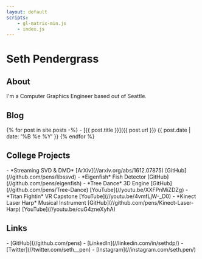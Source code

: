 ```yaml
---
layout: default
scripts:
    - gl-matrix-min.js
    - index.js
---
```

# Seth Pendergrass
## About
<section>
I'm a Computer Graphics Engineer based out of Seattle.
</section>

## Blog
<section>
{% for post in site.posts -%}
- [{{ post.title }}]({{ post.url }}) {{ post.date | date: '%B %e %Y' }}
{% endfor %}
</section>

## College Projects
<section>
- *Streaming SVD & DMD* [ArXiv](//arxiv.org/abs/1612.07875) [GitHub](//github.com/pens/libssvd)
- *Eigenfish* Fish Detector [GitHub](//github.com/pens/eigenfish)
- *Tree Dance* 3D Engine [GitHub](//github.com/pens/Tree-Dance) [YouTube](//youtu.be/XXFPnMiZDZg)
- *Titan Fightin* VR Capstone [YouTube](//youtu.be/4vmfLjW-_D0)
- *Kinect Laser Harp* Musical Instrument [GitHub](//github.com/pens/Kinect-Laser-Harp) [YouTube](//youtu.be/cuG4zneXyhA)
</section>

## Links
<section>
- [GitHub](//github.com/pens)
- [LinkedIn](//linkedin.com/in/sethdp/)
- [Twitter](//twitter.com/seth__pen)
- [Instagram](//instagram.com/seth.pen/)
</section>

<canvas id="canvas"></canvas>
